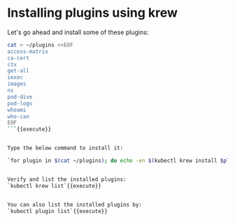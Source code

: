 # Installing plugins using krew

Let's go ahead and install some of these plugins:

```bash
cat > ~/plugins <<EOF
access-matrix
ca-cert
ctx
get-all
iexec
images
ns
pod-dive
pod-logs
whoami
who-can
EOF
```{{execute}}


Type the below command to install it:

`for plugin in $(cat ~/plugins); do echo -en $(kubectl krew install $plugin);done`{{execute}}  


Verify and list the installed plugins:  
`kubectl krew list`{{execute}}  


You can also list the installed plugins by:  
`kubectl plugin list`{{execute}}  
